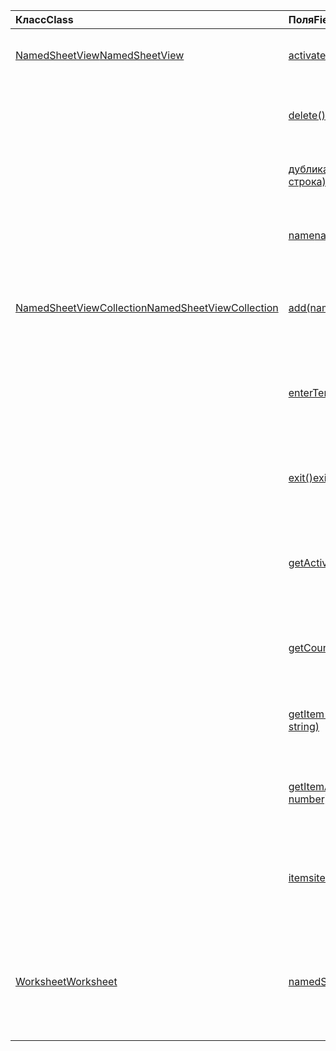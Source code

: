 | <span data-ttu-id="dc673-101">Класс</span><span class="sxs-lookup"><span data-stu-id="dc673-101">Class</span></span> | <span data-ttu-id="dc673-102">Поля</span><span class="sxs-lookup"><span data-stu-id="dc673-102">Fields</span></span> | <span data-ttu-id="dc673-103">Описание</span><span class="sxs-lookup"><span data-stu-id="dc673-103">Description</span></span> |
|:---|:---|:---|
|[<span data-ttu-id="dc673-104">NamedSheetView</span><span class="sxs-lookup"><span data-stu-id="dc673-104">NamedSheetView</span></span>](/javascript/api/excel/excel.namedsheetview)|[<span data-ttu-id="dc673-105">activate()</span><span class="sxs-lookup"><span data-stu-id="dc673-105">activate()</span></span>](/javascript/api/excel/excel.namedsheetview#activate--)|<span data-ttu-id="dc673-106">Активирует это представление листа.</span><span class="sxs-lookup"><span data-stu-id="dc673-106">Activates this sheet view.</span></span>|
||[<span data-ttu-id="dc673-107">delete()</span><span class="sxs-lookup"><span data-stu-id="dc673-107">delete()</span></span>](/javascript/api/excel/excel.namedsheetview#delete--)|<span data-ttu-id="dc673-108">Удаляет представление листа из листа.</span><span class="sxs-lookup"><span data-stu-id="dc673-108">Removes the sheet view from the worksheet.</span></span>|
||[<span data-ttu-id="dc673-109">дубликат (имя?: строка)</span><span class="sxs-lookup"><span data-stu-id="dc673-109">duplicate(name?: string)</span></span>](/javascript/api/excel/excel.namedsheetview#duplicate-name-)|<span data-ttu-id="dc673-110">Создает копию этого представления листа.</span><span class="sxs-lookup"><span data-stu-id="dc673-110">Creates a copy of this sheet view.</span></span>|
||[<span data-ttu-id="dc673-111">name</span><span class="sxs-lookup"><span data-stu-id="dc673-111">name</span></span>](/javascript/api/excel/excel.namedsheetview#name)|<span data-ttu-id="dc673-112">Получает или задает имя представления листа.</span><span class="sxs-lookup"><span data-stu-id="dc673-112">Gets or sets the name of the sheet view.</span></span>|
|[<span data-ttu-id="dc673-113">NamedSheetViewCollection</span><span class="sxs-lookup"><span data-stu-id="dc673-113">NamedSheetViewCollection</span></span>](/javascript/api/excel/excel.namedsheetviewcollection)|[<span data-ttu-id="dc673-114">add(name: string)</span><span class="sxs-lookup"><span data-stu-id="dc673-114">add(name: string)</span></span>](/javascript/api/excel/excel.namedsheetviewcollection#add-name-)|<span data-ttu-id="dc673-115">Создает новое представление листа с заданным именем.</span><span class="sxs-lookup"><span data-stu-id="dc673-115">Creates a new sheet view with the given name.</span></span>|
||[<span data-ttu-id="dc673-116">enterTemporary()</span><span class="sxs-lookup"><span data-stu-id="dc673-116">enterTemporary()</span></span>](/javascript/api/excel/excel.namedsheetviewcollection#entertemporary--)|<span data-ttu-id="dc673-117">Создает и активирует новое временное представление листа.</span><span class="sxs-lookup"><span data-stu-id="dc673-117">Creates and activates a new temporary sheet view.</span></span>|
||[<span data-ttu-id="dc673-118">exit()</span><span class="sxs-lookup"><span data-stu-id="dc673-118">exit()</span></span>](/javascript/api/excel/excel.namedsheetviewcollection#exit--)|<span data-ttu-id="dc673-119">Выходит из действующего представления листа.</span><span class="sxs-lookup"><span data-stu-id="dc673-119">Exits the currently active sheet view.</span></span>|
||[<span data-ttu-id="dc673-120">getActive()</span><span class="sxs-lookup"><span data-stu-id="dc673-120">getActive()</span></span>](/javascript/api/excel/excel.namedsheetviewcollection#getactive--)|<span data-ttu-id="dc673-121">Получает в настоящее время активное представление листа.</span><span class="sxs-lookup"><span data-stu-id="dc673-121">Gets the worksheet's currently active sheet view.</span></span>|
||[<span data-ttu-id="dc673-122">getCount()</span><span class="sxs-lookup"><span data-stu-id="dc673-122">getCount()</span></span>](/javascript/api/excel/excel.namedsheetviewcollection#getcount--)|<span data-ttu-id="dc673-123">Получает количество просмотров листов в этом листе.</span><span class="sxs-lookup"><span data-stu-id="dc673-123">Gets the number of sheet views in this worksheet.</span></span>|
||[<span data-ttu-id="dc673-124">getItem(key: string)</span><span class="sxs-lookup"><span data-stu-id="dc673-124">getItem(key: string)</span></span>](/javascript/api/excel/excel.namedsheetviewcollection#getitem-key-)|<span data-ttu-id="dc673-125">Получает представление листа с его именем.</span><span class="sxs-lookup"><span data-stu-id="dc673-125">Gets a sheet view using its name.</span></span>|
||[<span data-ttu-id="dc673-126">getItemAt(index: number)</span><span class="sxs-lookup"><span data-stu-id="dc673-126">getItemAt(index: number)</span></span>](/javascript/api/excel/excel.namedsheetviewcollection#getitemat-index-)|<span data-ttu-id="dc673-127">Получает представление листа по индексу в коллекции.</span><span class="sxs-lookup"><span data-stu-id="dc673-127">Gets a sheet view by its index in the collection.</span></span>|
||[<span data-ttu-id="dc673-128">items</span><span class="sxs-lookup"><span data-stu-id="dc673-128">items</span></span>](/javascript/api/excel/excel.namedsheetviewcollection#items)|<span data-ttu-id="dc673-129">Получает загруженные дочерние элементы в этой коллекции.</span><span class="sxs-lookup"><span data-stu-id="dc673-129">Gets the loaded child items in this collection.</span></span>|
|[<span data-ttu-id="dc673-130">Worksheet</span><span class="sxs-lookup"><span data-stu-id="dc673-130">Worksheet</span></span>](/javascript/api/excel/excel.worksheet)|[<span data-ttu-id="dc673-131">namedSheetViews</span><span class="sxs-lookup"><span data-stu-id="dc673-131">namedSheetViews</span></span>](/javascript/api/excel/excel.worksheet#namedsheetviews)|<span data-ttu-id="dc673-132">Возвращает коллекцию представлений листов, присутствующих в листе.</span><span class="sxs-lookup"><span data-stu-id="dc673-132">Returns a collection of sheet views that are present in the worksheet.</span></span>|
